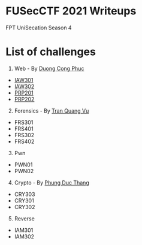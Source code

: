 # FUSecCTF 2021 Writeups

FPT UniSecation Season 4

# List of challenges

1. Web - By [Duong Cong Phuc](https://github.com/phucdc-noob)
  - [IAW301](https://github.com/phucdc-noob/FUSec-Write-Ups/blob/main/IAW301.md)
  - [IAW302](https://github.com/phucdc-noob/FUSec-Write-Ups/blob/main/IAW302.md)
  - [PRP201](https://github.com/phucdc-noob/FUSec-Write-Ups/blob/main/PRP201.md)
  - [PRP202](https://github.com/phucdc-noob/FUSec-Write-Ups/blob/main/PRP202.md)
2. Forensics - By [Tran Quang Vu](https://github.com/n3ddih)
  - FRS301
  - FRS401
  - FRS302
  - FRS402
3. Pwn
  - PWN01
  - PWN02
4. Crypto - By [Phung Duc Thang](https://github.com/thangpd3160)
  - CRY303
  - CRY301
  - CRY302
5. Reverse
  - IAM301
  - IAM302
  

